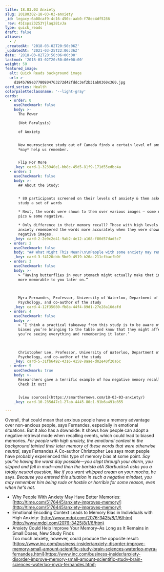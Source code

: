 ```yaml
---
title: 18.03.03 Anxiety
slug: 20180302-18-03-03-anxiety
_id: legacy-6a08caf9-4c16-450c-aab0-f78ec4df5286
_rev: 45Isps23253Yjlaq281vJa
type: quick_reads
draft: false
aliases:
  - /
_createdAt: '2018-03-02T20:50:06Z'
_updatedAt: '2021-03-25T22:06:36Z'
date: '2018-03-02T20:50:06+00:00'
lastmod: '2018-03-02T20:50:06+00:00'
weight: 50
featured_image:
  alt: Quick Reads background image
  url: >-
    d184b769e37780804763272d42fddc3ef2b31ab0360x360.jpg
card_series: Health
colorpaletteclassname: '--light-gray'
cards:
  - order: 0
    useCheckmark: false
    body: >-
      The Power  

      (Not Paralysis)  

      of Anxiety


      New neuroscience study out of Canada finds a certain level of anxiety
      *may* help us remember.


      Flip For More
    _key: card-1-323940e1-bb8c-45d5-81f9-171d55edbc4a
  - order: 1
    useCheckmark: false
    body: >-
      ## About the Study:


      * 80 participants screened on their levels of anxiety & then asked to
      study a set of words

      * Next, the words were shown to them over various images – some neutral
      pics & some negative.

      * Only difference in their memory recall? Those with high levels of
      anxiety remembered the words more accurately when they were shown over the
      negative images.
    _key: card-2-2e0c2e41-9ab2-4e12-a168-f80d57dad5c7
  - order: 2
    useCheckmark: false
    body: "## What Might This Mean?\n\nPeople with some anxiety may remember an event or moment more vividly, but with a tainted negative light that may be unwarranted.\n\nReaffirmed anxiety ‘**sweet spot**’: some anxiety helps us rememberA a\x14 too much might make our memory recall less accurate."
    _key: card-3-f4120cbb-5bd9-4919-b26a-211cfbacfb9f
  - order: 3
    useCheckmark: false
    body: >-
      > “Having butterflies in your stomach might actually make that information
      more memorable to you later on.”  
        
        
        
      Myra Fernandes, Professor, University of Waterloo, Department of
      Psychology, and co-author of the study
    _key: card-4-12f35080-fb8a-44f4-89d1-27e28a16dafd
  - order: 4
    useCheckmark: false
    body: >-
      > ‘I think a practical takeaway from this study is to be aware of the
      biases you’re bringing to the table and know that they might affect how
      you’re seeing everything and remembering it later.’  
        
        
        
      Christopher Lee, Professor, University of Waterloo, Department of
      Psychology, and co-author of the study
    _key: card-5-31fb6492-4316-4158-8aae-d02e40f20a6c
  - order: 5
    useCheckmark: true
    body: >-
      Researchers gave a terrific example of how negative memory recall works -
      Check it out!


      [view sources](https://smarthernews.com/18-03-03-anxiety/)
    _key: card-10-285d47c1-27ab-4445-80c1-91b6a491e855

---
```

Overall, that could mean that anxious people have a memory advantage over non-anxious people, says Fernandes, especially in emotional situations. But it also has a downside: It shows how people can adopt a negative retrieval mode when recalling events, which could lead to biased memories. _For people with high anxiety, the emotional context in the background tainted their later memory of these words that were otherwise neutral_, says Fernandes.A Co-author Christopher Lee says most people have probably experienced this type of memory bias at some point. _Say you”re having the worst day possible—you slept through your alarm, you slipped and fell in mud—and then the barista atA StarbucksA asks you a totally neutral question, like if you want whipped cream on your mocha_, he says. _Because you entered this situation in such a negative mindset, you may remember him being rude or hostile or horrible for some reason, even when he”s not._

* Why People With Anxiety May Have Better Memories: [http://time.com/5176445/anxiety-improves-memory/](http://time.com/5176445/anxiety-improves-memory/)
* Emotional Encoding Context Leads to Memory Bias in Individuals with High Anxiety: [http://www.mdpi.com/2076-3425/8/1/6/htm](http://www.mdpi.com/2076-3425/8/1/6/htm)
* Anxiety Could Help Improve Your Memory–As Long as It Remains in Small Doses, New Study Finds  
Too much anxiety, however, could produce the opposite result: [https://www.inc.com/business-insider/anxiety-disorder-improve-memory-small-amount-scientific-study-brain-sciences-waterloo-myra-fernandes.html](https://www.inc.com/business-insider/anxiety-disorder-improve-memory-small-amount-scientific-study-brain-sciences-waterloo-myra-fernandes.html)